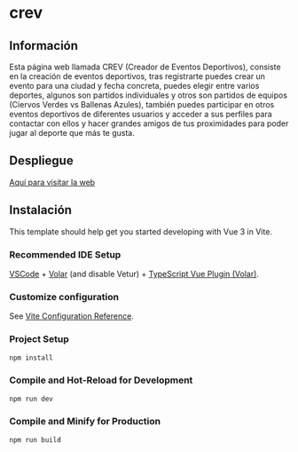 # crev

## Información

Esta página web llamada CREV (Creador de Eventos Deportivos), consiste en la creación de eventos deportivos, tras registrarte puedes crear un evento para una ciudad y fecha concreta, puedes elegir entre varios deportes, algunos son partidos individuales y otros son partidos de equipos (Ciervos Verdes vs Ballenas Azules), también puedes participar en otros eventos deportivos de diferentes usuarios y acceder a sus perfiles para contactar con ellos y hacer grandes amigos de tus proximidades para poder jugar al deporte que más te gusta.

## Despliegue

[Aquí para visitar la web]()

## Instalación

This template should help get you started developing with Vue 3 in Vite.

### Recommended IDE Setup

[VSCode](https://code.visualstudio.com/) + [Volar](https://marketplace.visualstudio.com/items?itemName=Vue.volar) (and disable Vetur) + [TypeScript Vue Plugin (Volar)](https://marketplace.visualstudio.com/items?itemName=Vue.vscode-typescript-vue-plugin).

### Customize configuration

See [Vite Configuration Reference](https://vitejs.dev/config/).

### Project Setup

```sh
npm install
```

### Compile and Hot-Reload for Development

```sh
npm run dev
```

### Compile and Minify for Production

```sh
npm run build
```
